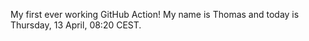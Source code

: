 My first ever working GitHub Action!
My name is Thomas and today is Thursday, 13 April, 08:20 CEST. 
